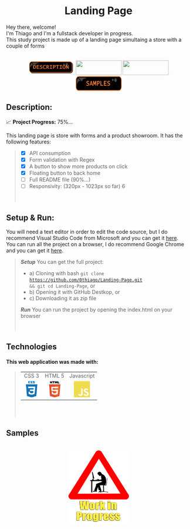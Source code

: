 <h1 align="center">Landing Page</h1>

Hey there, welcome!<br>
I'm Thiago and I'm a fullstack developer in progress.<br>
This study project is made up of a landing page simultaing a store with a couple of forms<br><br>

<div align="center"><a href="#description"><img src="https://github.com/0thiago/imgs/blob/main/readme-description1.png" width="125px" height="40px"></a> <a href="#setuprun"><img src="imgs/readme-setuprun1.png" width="125px" height="40px"></a> <a href="#techs"><img src="imgs/readme-techs1.png" width="125px" height="40px"></a> <a href="#samples"><img src="imgs/readme-samples1.png" width="125px" height="40px"></a></div>

<section id="#description">
<h2>Description:</h2>

:chart_with_upwards_trend: **Project Progress:** 75%...

This landing page is store with forms and a product showroom. It has the following features:
> - [x] API consumption
> - [x] Form validation with Regex
> - [x] A button to show more products on click
> - [x] Floating button to back home
> - [ ] Full README file (90%...)
> - [ ] Responsivity: (320px - 1023px so far)
6
<br><br><br>
</section>

<section id="#setuprun">
<h2>Setup & Run:</h2>
  
You will need a text editor in order to edit the code source, but I do recommend Visual Studio Code from Microsoft and you can get it [here](https://code.visualstudio.com/download).<br> 
You can run all the project on a browser, I do recommend Google Chrome and you can get it [here](https://www.google.com/chrome/thank-you.html).<br>

> *__Setup__*
>You can get the full project:
> - a) Cloning with bash <code>git clone https://github.com/0thiago/Landing-Page.git && git cd Landing-Page</code>, or
> - b) Opening it with GitHub Destkop, or
> - c) Downloading it as zip file
>  
> __*Run*__
>You can run the project by opening the index.html on your browser
<br><br><br>
</section>
 
<section id="#techs">
<h2>Technologies</h2>
<h4>This web application was made with:</h4>
  
><table>
>  <tr align="center">
>    <td>CSS 3</td>
>    <td>HTML 5</td>
>    <td>Javascript</td>
>  <tr align="center">
>    <td><img src="https://github.com/devicons/devicon/blob/master/icons/css3/css3-plain-wordmark.svg" width="45px" height="45px"></td>
>    <td><img src="https://github.com/devicons/devicon/blob/master/icons/html5/html5-original-wordmark.svg" width="45px" height="45px"></td>
>    <td><img src="https://github.com/devicons/devicon/blob/master/icons/javascript/javascript-plain.svg" width="45px" height="45px"></td>
>  </tr>
></table><br><br>
</section>

<section id="#samples">
<h2>Samples</h2><br>
<div align="center"><img src="https://github.com/0thiago/imgs/blob/main/under-construction_geek_man_01.png" width="165px" height="200px"></div><br><br>
</section>

  

  
  




  
  

  



